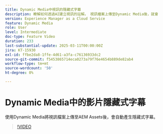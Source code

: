 ```yaml
---
title: Dynamic Media中視訊的隱藏式字幕
description: 瞭解如何透過AI建立視訊的註解。 視訊檔案上傳至Dynamic Media後，就會自動產生隱藏式字幕。
version: Experience Manager as a Cloud Service
feature: Dynamic Media
role: User
level: Intermediate
doc-type: Feature Video
duration: 233
last-substantial-update: 2025-03-11T00:00:00Z
jira: KT-15930
exl-id: ffbe2da8-1ffe-4d61-a3fa-c76136933dc2
source-git-commit: f5453865714eca0273a79f76e4654b889de82ab4
workflow-type: tm+mt
source-wordcount: '50'
ht-degree: 0%

---
```


# Dynamic Media中的影片隱藏式字幕

使用Dynamic Media將視訊檔案上傳至AEM Assets後，會自動產生隱藏式字幕。

>[!VIDEO](https://video.tv.adobe.com/v/3446398/?learn=on&captions=chi_hant)
